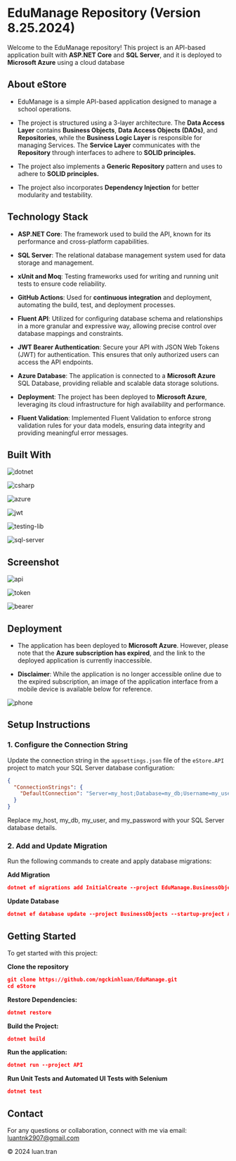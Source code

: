 # EduManage Repository (Version 8.25.2024)

Welcome to the EduManage repository! This project is an API-based application built with **ASP.NET Core** and **SQL Server**, and it is deployed to **Microsoft Azure** using a cloud database

## About eStore

- EduManage is a simple API-based application designed to manage a school operations.

- The project is structured using a 3-layer architecture. The **Data Access Layer** contains **Business Objects**, **Data Access Objects (DAOs)**, and **Repositories**, while the **Business Logic Layer** is responsible for managing Services. The **Service Layer** communicates with the **Repository** through interfaces to adhere to **SOLID principles.**

-  The project also implements a **Generic Repository** pattern and uses  to adhere to **SOLID principles.**

- The project also incorporates **Dependency Injection** for better modularity and testability.


## Technology Stack

- **ASP.NET Core**: The framework used to build the API, known for its performance and cross-platform capabilities.
- **SQL Server**: The relational database management system used for data storage and management.
- **xUnit and Moq**: Testing frameworks used for writing and running unit tests to ensure code reliability.
- **GitHub Actions**: Used for **continuous integration** and deployment, automating the build, test, and deployment processes.
- **Fluent API**: Utilized for configuring database schema and relationships in a more granular and expressive way, allowing precise control over database mappings and constraints.

- **JWT Bearer Authentication**: Secure your API with JSON Web Tokens (JWT) for authentication. This ensures that only authorized users can access the API endpoints.

- **Azure Database**: The application is connected to a **Microsoft Azure** SQL Database, providing reliable and scalable data storage solutions.

- **Deployment**: The project has been deployed to **Microsoft Azure**, leveraging its cloud infrastructure for high availability and performance.

- **Fluent Validation**: Implemented Fluent Validation to enforce strong validation rules for your data models, ensuring data integrity and providing meaningful error messages.

## Built With
![dotnet]

![csharp]

![azure]

![jwt]

![testing-lib]

![sql-server]


## Screenshot
![api]

![token]

![bearer](./Screenshots/bearer.png)

## Deployment
- The application has been deployed to **Microsoft Azure**. However, please note that the **Azure subscription has expired**, and the link to the deployed application is currently inaccessible.

- **Disclaimer**: While the application is no longer accessible online due to the expired subscription, an image of the application interface from a mobile device is available below for reference.

![phone](./Screenshots/phone2.png)

## Setup Instructions

### 1. Configure the Connection String

Update the connection string in the `appsettings.json` file of the `eStore.API` project to match your SQL Server database configuration:

```json
{
  "ConnectionStrings": {
    "DefaultConnection": "Server=my_host;Database=my_db;Username=my_user;Password=my_password"
  }
}
```
Replace my_host, my_db, my_user, and my_password with your SQL Server database details.

### 2. Add and Update Migration
Run the following commands to create and apply database migrations:

**Add Migration**
```json
dotnet ef migrations add InitialCreate --project EduManage.BusinessObjects --startup-project API
```

**Update Database**
```json
dotnet ef database update --project BusinessObjects --startup-project API
```


## Getting Started
To get started with this project:

**Clone the repository**

```json
git clone https://github.com/ngckinhluan/EduManage.git
cd eStore
```
**Restore Dependencies:**
```json
dotnet restore
```
**Build the Project:**
```json
dotnet build
```

**Run the application:**
```json
dotnet run --project API
```

**Run Unit Tests and Automated UI Tests with Selenium**
```json
dotnet test
```

## Contact

For any questions or collaboration, connect with me via email: luantnk2907@gmail.com

© 2024 luan.tran



[dotnet]:https://img.shields.io/badge/.NET-5C2D91?style=for-the-badge&logo=.net&logoColor=white
[csharp]:https://img.shields.io/badge/C%23-239120?style=for-the-badge&logo=c-sharp&logoColor=white
[azure]:https://img.shields.io/badge/Microsoft_Azure-0089D6?style=for-the-badge&logo=microsoft-azure&logoColor=white
[jwt]:https://img.shields.io/badge/json%20web%20tokens-323330?style=for-the-badge&logo=json-web-tokens&logoColor=pink
[sql-server]:https://img.shields.io/badge/Microsoft_SQL_Server-CC2927?style=for-the-badge&logo=microsoft-sql-server&logoColor=white
[testing-lib]:https://img.shields.io/badge/testing%20library-323330?style=for-the-badge&logo=testing-library&logoColor=red

[api]:./Screenshots/edu-manage.png
[token]:./Screenshots/token.png
[bearer]:/Screenshots/bearer.png










